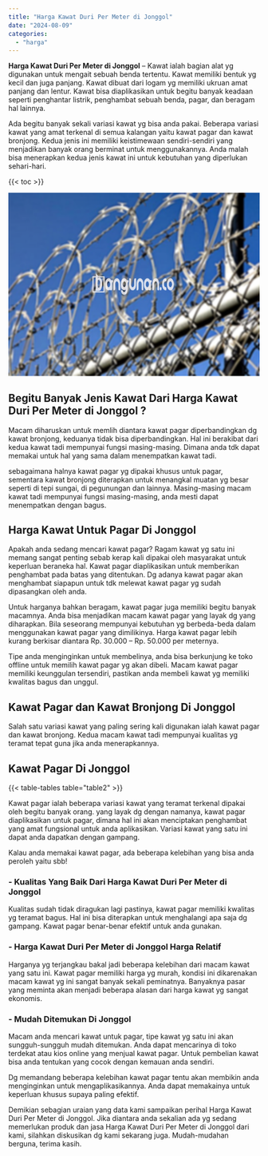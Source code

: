 ```yaml
---
title: "Harga Kawat Duri Per Meter di Jonggol"
date: "2024-08-09"
categories: 
  - "harga"
---
```


**Harga Kawat Duri Per Meter di Jonggol** – Kawat ialah bagian alat yg digunakan untuk mengait sebuah benda tertentu. Kawat memiliki bentuk yg kecil dan juga panjang. Kawat dibuat dari logam yg memiliki ukruan amat panjang dan lentur. Kawat bisa diaplikasikan untuk begitu banyak keadaan seperti penghantar listrik, penghambat sebuah benda, pagar, dan beragam hal lainnya.

Ada begitu banyak sekali variasi kawat yg bisa anda pakai. Beberapa variasi kawat yang amat terkenal di semua kalangan yaitu kawat pagar dan kawat bronjong. Kedua jenis ini memiliki keistimewaan sendiri-sendiri yang menjadikan banyak orang berminat untuk menggunakannya. Anda malah bisa menerapkan kedua jenis kawat ini untuk kebutuhan yang diperlukan sehari-hari.

{{< toc >}}

![Harga Kawat Duri Per Meter di Jonggol](/images/jual-kawat-murah02.png)

## Begitu Banyak Jenis Kawat Dari Harga Kawat Duri Per Meter di Jonggol ?

Macam diharuskan untuk memlih diantara kawat pagar diperbandingkan dg kawat bronjong, keduanya tidak bisa diperbandingkan. Hal ini berakibat dari kedua kawat tadi mempunyai fungsi masing-masing. Dimana anda tdk dapat memakai untuk hal yang sama dalam menempatkan kawat tadi.

sebagaimana halnya kawat pagar yg dipakai khusus untuk pagar, sementara kawat bronjong diterapkan untuk menangkal muatan yg besar seperti di tepi sungai, di pegunungan dan lainnya. Masing-masing macam kawat tadi mempunyai fungsi masing-masing, anda mesti dapat menempatkan dengan bagus.

## Harga Kawat Untuk Pagar Di Jonggol

Apakah anda sedang mencari kawat pagar? Ragam kawat yg satu ini memang sangat penting sebab kerap kali dipakai oleh masyarakat untuk keperluan beraneka hal. Kawat pagar diaplikasikan untuk memberikan penghambat pada batas yang ditentukan. Dg adanya kawat pagar akan menghambat siapapun untuk tdk melewat kawat pagar yg sudah dipasangkan oleh anda.

Untuk harganya bahkan beragam, kawat pagar juga memiliki begitu banyak macamnya. Anda bisa menjadikan macam kawat pagar yang layak dg yang diharapkan. Bila seseorang mempunyai kebutuhan yg berbeda-beda dalam menggunakan kawat pagar yang dimilikinya. Harga kawat pagar lebih kurang berkisar diantara Rp. 30.000 – Rp. 50.000 per meternya.

Tipe anda menginginkan untuk membelinya, anda bisa berkunjung ke toko offline untuk memilih kawat pagar yg akan dibeli. Macam kawat pagar memiliki keunggulan tersendiri, pastikan anda membeli kawat yg memiliki kwalitas bagus dan unggul.

## Kawat Pagar dan Kawat Bronjong Di Jonggol

Salah satu variasi kawat yang paling sering kali digunakan ialah kawat pagar dan kawat bronjong. Kedua macam kawat tadi mempunyai kualitas yg teramat tepat guna jika anda menerapkannya.

## Kawat Pagar Di Jonggol

{{< table-tables table="table2" >}}

Kawat pagar ialah beberapa variasi kawat yang teramat terkenal dipakai oleh begitu banyak orang. yang layak dg dengan namanya, kawat pagar diaplikasikan untuk pagar, dimana hal ini akan menciptakan penghambat yang amat fungsional untuk anda aplikasikan. Variasi kawat yang satu ini dapat anda dapatkan dengan gampang.

Kalau anda memakai kawat pagar, ada beberapa kelebihan yang bisa anda peroleh yaitu sbb!

### \- Kualitas Yang Baik Dari Harga Kawat Duri Per Meter di Jonggol

Kualitas sudah tidak diragukan lagi pastinya, kawat pagar memiliki kwalitas yg teramat bagus. Hal ini bisa diterapkan untuk menghalangi apa saja dg gampang. Kawat pagar benar-benar efektif untuk anda gunakan.

### \- Harga Kawat Duri Per Meter di Jonggol Harga Relatif

Harganya yg terjangkau bakal jadi beberapa kelebihan dari macam kawat yang satu ini. Kawat pagar memiliki harga yg murah, kondisi ini dikarenakan macam kawat yg ini sangat banyak sekali peminatnya. Banyaknya pasar yang meminta akan menjadi beberapa alasan dari harga kawat yg sangat ekonomis.

### \- Mudah Ditemukan Di Jonggol

Macam anda mencari kawat untuk pagar, tipe kawat yg satu ini akan sungguh-sungguh mudah ditemukan. Anda dapat mencarinya di toko terdekat atau kios online yang menjual kawat pagar. Untuk pembelian kawat bisa anda tentukan yang cocok dengan kemauan anda sendiri.

Dg memandang beberapa kelebihan kawat pagar tentu akan membikin anda menginginkan untuk mengaplikasikannya. Anda dapat memakainya untuk keperluan khusus supaya paling efektif.

Demikian sebagian uraian yang data kami sampaikan perihal Harga Kawat Duri Per Meter di Jonggol. Jika diantara anda sekalian ada yg sedang memerlukan produk dan jasa Harga Kawat Duri Per Meter di Jonggol dari kami, silahkan diskusikan dg kami sekarang juga. Mudah-mudahan berguna, terima kasih.
